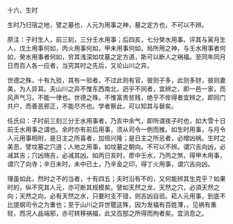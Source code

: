 十六、生时

生时乃归宿之地，譬之墓也，人元为用事之神，墓之定方也，不可以不辨。

原注：子时生人，前三刻，三分壬水用事；后四亥，七分癸水用事。评其与寅月生人，戊土用事何如，丙火用事何如，甲未用事何如，局所用之神，与壬水用事者何如，癸水用事者何如，穷其浅深如坟墓之定方道，斯可以断人之祸福。至同年同月日而百人各一应者，当究其时之先后，又论山川之异。

世德之殊，十有九验，其有一验者，不过此则有官，彼则子多，此则多财，彼则妻美，为人异耳。夫山川之异不惟东西南北，迥乎不同者，宜辨之，即一邑一家，而风声气习，不能一律也。世德之殊，不惟富贵贫贱，绝乎不侔得者宜辨之，即同门共户，而善恶邪正，不能尽齐也。学者察此，可以知其与替矣。

任氏曰：子时前三刻三分壬水用事者，乃亥中余气，即所谓夜子时也，如大雪十日前壬水用事之谓也。余时亦有前后用事，须从司令一例而推。如生时用事，与月令人元用事相附，是日主之所喜者，加倍兴隆；是日主之所忌者，必增凶祸。生时之美恶，譬坟墓之穴道；人地之用事，如坟墓之朝向。不可以不辨。谓穴吉向凶，必减其吉；穴凶赂吉，必减其凶。如丙日亥时，廖中壬水，乃丙之煞，得甲木用事，谓穴了向寺；辛日未时，未中已土，乃辛金之印，得丁火用事，谓穴吉向凶。

理虽如此，然时之不的当者，十有四五；夫时沿有不的，又何能辨其生克乎？如果时的，纵不究其人元，亦可断其规模矣。譬如天然之龙，天然之穴，必須天然之向；天然之向，必有天然之水，只要时支不错，则吉凶自验。菘人元用事，到底不比提纲司令之为重也；至于山川之异世毽这殊，因为发福有百姓薄，，见祸有重轻，而况人品端邪，亦可转移祸福，此又百郚之所得而拘者矣。宜消息之。

